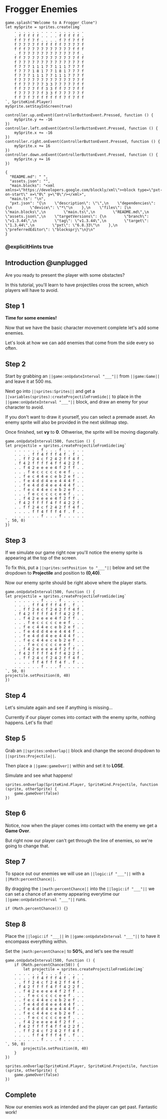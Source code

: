 # Frogger Enemies

```template
game.splash("Welcome to A Frogger Clone")
let mySprite = sprites.create(img`
    . . . . . . . . . . . . . . . .
    . f f f f f . . . . f f f f f .
    f f 7 f 7 f . . . . f 7 f 7 f f
    f 7 7 7 7 f f f f f f 7 7 7 7 f
    f f f 7 7 7 7 7 7 7 7 7 7 f f f
    . f 7 7 7 7 7 7 7 7 7 7 7 7 f .
    f f 7 7 7 7 7 7 7 7 7 7 7 7 f f
    f 7 7 7 7 7 7 7 7 7 7 7 7 7 7 f
    f 7 7 7 1 1 1 7 7 1 1 1 7 7 7 f
    f 7 7 7 1 8 1 7 7 1 8 1 7 7 7 f
    f 7 7 7 1 1 1 7 7 1 1 1 7 7 7 f
    f 7 7 7 7 7 7 7 7 7 7 7 7 7 7 f
    f f 7 7 7 7 7 3 3 7 7 7 7 7 f f
    f f 7 7 7 f f 3 3 f f 7 7 7 f f
    f 7 7 7 7 7 f 3 3 f 7 7 7 7 7 f
    f f 7 f 7 f f f f f f 7 f 7 f f
`, SpriteKind.Player)
mySprite.setStayInScreen(true)

controller.up.onEvent(ControllerButtonEvent.Pressed, function () {
    mySprite.y += -16
})
controller.left.onEvent(ControllerButtonEvent.Pressed, function () {
    mySprite.x += -16
})
controller.right.onEvent(ControllerButtonEvent.Pressed, function () {
    mySprite.x += 16
})
controller.down.onEvent(ControllerButtonEvent.Pressed, function () {
    mySprite.y += 16
})
```

```assetjson
{
  "README.md": " ",
  "assets.json": "",
  "main.blocks": "<xml xmlns=\"https://developers.google.com/blockly/xml\"><block type=\"pxt-on-start\" x=\"0\" y=\"0\"/></xml>",
  "main.ts": "\n",
  "pxt.json": "{\n    \"description\": \"\",\n    \"dependencies\": {\n        \"device\": \"*\"\n    },\n    \"files\": [\n        \"main.blocks\",\n        \"main.ts\",\n        \"README.md\",\n        \"assets.json\",\n    \"targetVersions\": {\n        \"branch\": \"v1.3.44\",\n        \"tag\": \"v1.3.44\",\n        \"target\": \"1.3.44\",\n        \"pxt\": \"6.8.33\"\n    },\n    \"preferredEditor\": \"blocksprj\"\n}\n"
}
```

### @explicitHints true

## Introduction @unplugged

Are you ready to present the player with some obstactes?

In this tutorial, you'll learn to have projectiles cross the screen, 
which players will have to avoid.

## Step 1

**Time for some enemies!**

Now that we have the basic character movement complete let's add some enemies.

Let's look at how we can add enemies that come from the side every so often.

## Step 2

Start by grabbing an ``||game:onUpdateInterval "___"||`` from ``||game:Game||`` and leave it at 500 ms.

Next go into ``||sprites:Sprites||`` and get a ``||variables(sprites):createProjectileFromSide||`` 
to place in the ``||game:onUpdateInterval "___"||`` block,
and draw an enemy for your character to avoid. 

If you don't want to draw it yourself, you can select a premade asset. 
An enemy sprite will also be provided in the next skillmap step.

Once finished, set **vy** to **0**. Othwerise, the sprite will be moving diagonally. 

```blocks
game.onUpdateInterval(500, function () {
let projectile = sprites.createProjectileFromSide(img`
    . . . . . . f . . . f . . . . .
    . . . . f f 4 f f f 4 f . f . .
    . . f f 2 4 c f 2 4 2 f f 4 f .
    . f 4 2 f f f f 4 f f 4 2 2 f .
    . . f 4 2 e e e e 4 f 2 f f . .
    . . . f e c c c c c e e f . . .
    . . f e c 4 4 e c e b 2 e f . .
    . . f e 4 d d 4 e e 4 4 4 f . .
    . . f e 4 d d 4 e e 4 4 4 f . .
    . . f e c 4 4 e c e b 2 e f . .
    . . . f e c c c c c e e f . . .
    . . f 4 2 e e e e 4 f 2 f f . .
    . f 4 2 f f f f 4 f f 4 2 2 f .
    . . f f 2 4 c f 2 4 2 f f 4 f .
    . . . . f f 4 f f f 4 f . f . .
    . . . . . . f . . . f . . . . .
`, 50, 0)
})
```

## Step 3

If we simulate our game right now you'll notice the 
enemy sprite is appearing at the top of the screen.

To fix this, put a ``||sprites:setPosition to "___"||`` below and set the dropdown to **Projectile** and position to **(0,40)**.

Now our enemy sprite should be right above where the player starts.

```blocks
game.onUpdateInterval(500, function () {
let projectile = sprites.createProjectileFromSide(img`
    . . . . . . f . . . f . . . . .
    . . . . f f 4 f f f 4 f . f . .
    . . f f 2 4 c f 2 4 2 f f 4 f .
    . f 4 2 f f f f 4 f f 4 2 2 f .
    . . f 4 2 e e e e 4 f 2 f f . .
    . . . f e c c c c c e e f . . .
    . . f e c 4 4 e c e b 2 e f . .
    . . f e 4 d d 4 e e 4 4 4 f . .
    . . f e 4 d d 4 e e 4 4 4 f . .
    . . f e c 4 4 e c e b 2 e f . .
    . . . f e c c c c c e e f . . .
    . . f 4 2 e e e e 4 f 2 f f . .
    . f 4 2 f f f f 4 f f 4 2 2 f .
    . . f f 2 4 c f 2 4 2 f f 4 f .
    . . . . f f 4 f f f 4 f . f . .
    . . . . . . f . . . f . . . . .
`, 50, 0)
projectile.setPosition(0, 40)
})
```

## Step 4

Let's simulate again and see if anything is missing...

Currently if our player comes into contact with the enemy sprite, nothing happens. 
Let's fix that!

## Step 5

Grab an ``||sprites:onOverlap||`` block and change the second dropdown to ``||sprites:Projectile||``.

Then place a ``||game:gameOver||`` within and set it to **LOSE**.

Simulate and see what happens!

```blocks
sprites.onOverlap(SpriteKind.Player, SpriteKind.Projectile, function (sprite, otherSprite) {
    game.gameOver(false)
})
```

## Step 6

Notice, now when the player comes into contact with the enemy we get a **Game Over**.

But right now our player can't get through the line of enemies, so we're going to change that.

## Step 7

To space out our enemies we will use an ``||logic:if "___"||`` with a ``||Math:percentChance||``.

By dragging the ``||math:percentChance||`` into the ``||logic:if "___"||`` we can set a chance of an enemy appearing
everytime our ``||game:onUpdateInterval "___"||`` runs.

```blocks
if (Math.percentChance()) {}
```

## Step 8

Place the ``||logic:if "___||`` in ``||game:onUpdateInterval "___"||`` to have it encompass everything within.

Set the ``|math:percentChance|`` to **50%**, and let's see the result!

```blocks
game.onUpdateInterval(500, function () {
    if (Math.percentChance(50)) {
        let projectile = sprites.createProjectileFromSide(img`
    . . . . . . f . . . f . . . . .
    . . . . f f 4 f f f 4 f . f . .
    . . f f 2 4 c f 2 4 2 f f 4 f .
    . f 4 2 f f f f 4 f f 4 2 2 f .
    . . f 4 2 e e e e 4 f 2 f f . .
    . . . f e c c c c c e e f . . .
    . . f e c 4 4 e c e b 2 e f . .
    . . f e 4 d d 4 e e 4 4 4 f . .
    . . f e 4 d d 4 e e 4 4 4 f . .
    . . f e c 4 4 e c e b 2 e f . .
    . . . f e c c c c c e e f . . .
    . . f 4 2 e e e e 4 f 2 f f . .
    . f 4 2 f f f f 4 f f 4 2 2 f .
    . . f f 2 4 c f 2 4 2 f f 4 f .
    . . . . f f 4 f f f 4 f . f . .
    . . . . . . f . . . f . . . . .
`, 50, 0)
        projectile.setPosition(0, 40)
    }
})

sprites.onOverlap(SpriteKind.Player, SpriteKind.Projectile, function (sprite, otherSprite) {
    game.gameOver(false)
})
```

## Complete

Now our enemies work as intended and the player can get past. Fantastic work!
